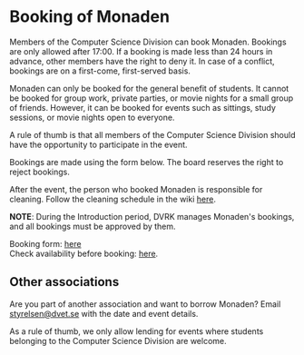 # Booking of Monaden

Members of the Computer Science Division can book Monaden. Bookings are only allowed after 17:00. If a booking is made less than 24 hours in advance, other members have the right to deny it. In case of a conflict, bookings are on a first-come, first-served basis.

Monaden can only be booked for the general benefit of students. It cannot be booked for group work, private parties, or movie nights for a small group of friends. However, it can be booked for events such as sittings, study sessions, or movie nights open to everyone.

A rule of thumb is that all members of the Computer Science Division should have the opportunity to participate in the event.

Bookings are made using the form below. The board reserves the right to reject bookings.

After the event, the person who booked Monaden is responsible for cleaning. Follow the cleaning schedule in the wiki [here](<link>).

**NOTE**: During the Introduction period, DVRK manages Monaden's bookings, and all bookings must be approved by them.

Booking form: [here](https://forms.gle/u7m5iTYhLqtQbNhe6)  
Check availability before booking: [here](https://calendar.google.com/calendar/ical/c_23b61efa8547af53e1866a055e04261c5422116403099d5293d68264ecf9dc59%40group.calendar.google.com/public/basic.ics).

## Other associations

Are you part of another association and want to borrow Monaden? Email [styrelsen@dvet.se](mailto:styrelsen@dvet.se) with the date and event details.

As a rule of thumb, we only allow lending for events where students belonging to the Computer Science Division are welcome.
